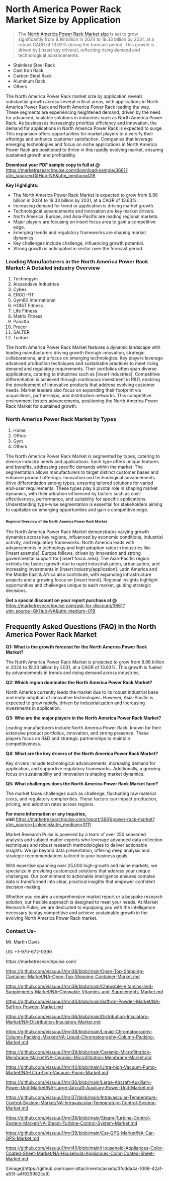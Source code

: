 <h1>North America Power Rack Market&nbsp;Size by Application</h1><blockquote><p>The <a href="https://marketresearchpulse.com/download-sample/3661?utm_source=GitHub-NA&amp;utm_medium=019">North America Power Rack Market size</a> is set to grow significantly from 8.98 billion in 2024 to 19.33 billion by 2031, at a robust CAGR of 13.63% during the forecast period. This growth is driven by [insert key drivers], reflecting rising demand and technological advancements.</p></blockquote><ul><li>Stainless Steel Rack <li> Cast Iron Rack <li> Carbon Steel Rack <li> Aluminum Rack <li> Others</li></ul><p>The North America Power Rack market size by application reveals substantial growth across several critical areas, with applications in North America Power Rack and North America Power Rack leading the way. These segments are experiencing heightened demand, driven by the need for advanced, scalable solutions in industries such as North America Power Rack. As businesses increasingly prioritize efficiency and innovation, the demand for applications in North America Power Rack is expected to surge. This expansion offers opportunities for market players to diversify their offerings and enhance customer satisfaction. Companies that leverage emerging technologies and focus on niche applications in North America Power Rack are positioned to thrive in this rapidly evolving market, ensuring sustained growth and profitability.</p><p><strong>Download your PDF sample copy in full at @ </strong><a href="https://marketresearchpulse.com/download-sample/3661?utm_source=GitHub-NA&amp;utm_medium=019">https://marketresearchpulse.com/download-sample/3661?utm_source=GitHub-NA&amp;utm_medium=019</a></p><p><strong>Key Highlights: </strong></p><ul><li>The North America Power Rack Market is expected to grow from 8.98 billion in 2024 to 19.33 billion by 2031, at a CAGR of 13.63%.</li><li>Increasing demand for trend or application is driving market growth.</li><li>Technological advancements and innovation are key market drivers.</li><li>North America, Europe, and Asia-Pacific are leading regional markets.</li><li>Major players are focusing on insert focus area to gain a competitive edge.</li><li>Emerging trends and regulatory frameworks are shaping market dynamics.</li><li>Key challenges include challenge, influencing growth potential.</li><li>Strong growth is anticipated in sector over the forecast period.</li></ul><h3>Leading Manufacturers in the North America Power Rack Market: A Detailed Industry Overview</h3><ol><li>Technogym</li><li>Alexandave Industries</li><li>Cybex</li><li>ERGO-FIT</li><li>Gym80 International</li><li>HOIST Fitness</li><li>Life Fitness</li><li>Matrix Fitness</li><li>Panatta</li><li>Precor</li><li>SALTER</li><li>Tunturi</li></ol><div class="flex max-w-full flex-col flex-grow"><div class="min-h-8 text-message flex w-full flex-col items-end gap-2 whitespace-normal break-words [.text-message+&amp;]:mt-5" dir="auto" data-message-author-role="assistant" data-message-id="fd8432e4-4910-450d-b182-61b7bfb0a01f" data-message-model-slug="gpt-4o"><div class="flex w-full flex-col gap-1 empty:hidden first:pt-[3px]"><div class="markdown prose w-full break-words dark:prose-invert light"><p>The North America Power Rack Market features a dynamic landscape with leading manufacturers driving growth through innovation, strategic collaborations, and a focus on emerging technologies. Key players leverage advanced production techniques and sustainable practices to meet rising demand and regulatory requirements. Their portfolios often span diverse applications, catering to industries such as [insert industries]. Competitive differentiation is achieved through continuous investment in R&amp;D, enabling the development of innovative products that address evolving customer needs. Market leaders also focus on expanding their footprint via acquisitions, partnerships, and distribution networks. This competitive environment fosters advancements, positioning the North America Power Rack Market for sustained growth.</p></div></div></div></div><h3>North America Power Rack Market by Types</h3><ol><li>Home <li> Office <li> Gym <li> Others</li></ol><div class="flex max-w-full flex-col flex-grow"><div class="min-h-8 text-message flex w-full flex-col items-end gap-2 whitespace-normal break-words [.text-message+&amp;]:mt-5" dir="auto" data-message-author-role="assistant" data-message-id="084470be-0bb7-4664-bddf-5156b4f41249" data-message-model-slug="gpt-4o-mini"><div class="flex w-full flex-col gap-1 empty:hidden first:pt-[3px]"><div class="markdown prose w-full break-words dark:prose-invert light"><p>The North America Power Rack Market is segmented by types, catering to diverse industry needs and applications. Each type offers unique features and benefits, addressing specific demands within the market. The segmentation allows manufacturers to target distinct customer bases and enhance product offerings. Innovation and technological advancements drive differentiation among types, ensuring tailored solutions for varied end-user requirements. These types play a pivotal role in shaping market dynamics, with their adoption influenced by factors such as cost-effectiveness, performance, and suitability for specific applications. Understanding type-wise segmentation is essential for stakeholders aiming to capitalize on emerging opportunities and gain a competitive edge.</p></div></div></div></div><h3><span style="font-size: 11px;">Regional Overview of the North America Power Rack Market</span></h3><div class="flex max-w-full flex-col flex-grow"><div class="min-h-8 text-message flex w-full flex-col items-end gap-2 whitespace-normal break-words [.text-message+&amp;]:mt-5" dir="auto" data-message-author-role="assistant" data-message-id="e9038762-ce64-4e30-91c9-9bd413514231" data-message-model-slug="gpt-4o-mini"><div class="flex w-full flex-col gap-1 empty:hidden first:pt-[3px]"><div class="markdown prose w-full break-words dark:prose-invert light"><p>The North America Power Rack Market demonstrates varying growth dynamics across key regions, influenced by economic conditions, industrial activity, and regulatory frameworks. North America leads with advancements in technology and high adoption rates in industries like [insert example]. Europe follows, driven by innovation and strong governmental support for [insert focus area]. The Asia-Pacific region exhibits the fastest growth due to rapid industrialization, urbanization, and increasing investments in [insert industry/application]. Latin America and the Middle East &amp; Africa also contribute, with expanding infrastructure projects and a growing focus on [insert trend]. Regional insights highlight opportunities and challenges unique to each market, guiding strategic decisions.</p></div></div></div></div><p><strong>Get a special discount on your report purchase at @ </strong><a href="https://marketresearchpulse.com/ask-for-discount/3661?utm_source=GitHub-NA&amp;utm_medium=019">https://marketresearchpulse.com/ask-for-discount/3661?utm_source=GitHub-NA&amp;utm_medium=019</a></p><h2>Frequently Asked Questions (FAQ) in the North America Power Rack Market</h2><p><strong>Q1: What is the growth forecast for the North America Power Rack Market?</strong></p><p>The North America Power Rack Market is projected to grow from 8.98 billion in 2024 to 19.33 billion by 2031, at a CAGR of 13.63%. This growth is fueled by advancements in trends and rising demand across industries.</p><p><strong>Q2: Which region dominates the North America Power Rack Market?</strong></p><p>North America currently leads the market due to its robust industrial base and early adoption of innovative technologies. However, Asia-Pacific is expected to grow rapidly, driven by industrialization and increasing investments in application.</p><p><strong>Q3: Who are the major players in the North America Power Rack Market?</strong></p><p>Leading manufacturers include North America Power Rack, known for their extensive product portfolios, innovation, and strong presence. These players focus on R&amp;D and strategic partnerships to maintain competitiveness.</p><p><strong>Q4: What are the key drivers of the North America Power Rack Market?</strong></p><p>Key drivers include technological advancements, increasing demand for application, and supportive regulatory frameworks. Additionally, a growing focus on sustainability and innovation is shaping market dynamics.</p><p><strong>Q5: What challenges does the North America Power Rack Market face?</strong></p><p>The market faces challenges such as challenge, fluctuating raw material costs, and regulatory complexities. These factors can impact production, pricing, and adoption rates across regions.</p><p><strong>For more information or any inquiries, visit&nbsp;</strong><a href="https://marketresearchpulse.com/report/3661/power-rack-market?utm_source=Linkedin&utm_medium=0111">https://marketresearchpulse.com/report/3661/power-rack-market?utm_source=Linkedin&utm_medium=0111</a></p><p>Market Research Pulse is powered by a team of over 250 seasoned analysts and subject matter experts who leverage advanced data collection techniques and robust research methodologies to deliver actionable insights. We go beyond data presentation, offering deep analysis and strategic recommendations tailored to your business goals.</p><p>With expertise spanning over 25,000 high-growth and niche markets, we specialize in providing customized solutions that address your unique challenges. Our commitment to actionable intelligence ensures complex data is transformed into clear, practical insights that empower confident decision-making.</p><p>Whether you require a comprehensive market report or a bespoke research solution, our flexible approach is designed to meet your needs. At Market Research Pulse, we are dedicated to equipping you with the intelligence necessary to stay competitive and achieve sustainable growth in the evolving North America Power Rack market.</p><h3><strong>Contact Us-</strong></h3><p>Mr. Martin Davis</p><p>US: +1-970-672-0390</p><p>https://marketresearchpulse.com/</p><p><a href="https://github.com/vissuuu1/mri38/blob/main/Open-Top-Shipping-Container-Market/NA-Open-Top-Shipping-Container-Market.md">https://github.com/vissuuu1/mri38/blob/main/Open-Top-Shipping-Container-Market/NA-Open-Top-Shipping-Container-Market.md</a></p><p><a href="https://github.com/vissuuu1/mri39/blob/main/Chewable-Vitamins-and-Supplements-Market/NA-Chewable-Vitamins-and-Supplements-Market.md">https://github.com/vissuuu1/mri39/blob/main/Chewable-Vitamins-and-Supplements-Market/NA-Chewable-Vitamins-and-Supplements-Market.md</a></p><p><a href="https://github.com/vissuuu1/mri40/blob/main/Saffron-Powder-Market/NA-Saffron-Powder-Market.md">https://github.com/vissuuu1/mri40/blob/main/Saffron-Powder-Market/NA-Saffron-Powder-Market.md</a></p><p><a href="https://github.com/vissuuu1/mri36/blob/main/Distribution-Insulators-Market/NA-Distribution-Insulators-Market.md">https://github.com/vissuuu1/mri36/blob/main/Distribution-Insulators-Market/NA-Distribution-Insulators-Market.md</a></p><p><a href="https://github.com/vissuuu1/mri38/blob/main/Liquid-Chromatography-Column-Packing-Market/NA-Liquid-Chromatography-Column-Packing-Market.md">https://github.com/vissuuu1/mri38/blob/main/Liquid-Chromatography-Column-Packing-Market/NA-Liquid-Chromatography-Column-Packing-Market.md</a></p><p><a href="https://github.com/vissuuu1/mri39/blob/main/Ceramic-Microfiltration-Membrane-Market/NA-Ceramic-Microfiltration-Membrane-Market.md">https://github.com/vissuuu1/mri39/blob/main/Ceramic-Microfiltration-Membrane-Market/NA-Ceramic-Microfiltration-Membrane-Market.md</a></p><p><a href="https://github.com/vissuuu1/mri40/blob/main/Ultra-high-Vacuum-Pump-Market/NA-Ultra-high-Vacuum-Pump-Market.md">https://github.com/vissuuu1/mri40/blob/main/Ultra-high-Vacuum-Pump-Market/NA-Ultra-high-Vacuum-Pump-Market.md</a></p><p><a href="https://github.com/vissuuu1/mri36/blob/main/Large-Aircraft-Auxiliary-Power-Unit-Market/NA-Large-Aircraft-Auxiliary-Power-Unit-Market.md">https://github.com/vissuuu1/mri36/blob/main/Large-Aircraft-Auxiliary-Power-Unit-Market/NA-Large-Aircraft-Auxiliary-Power-Unit-Market.md</a></p><p><a href="https://github.com/vissuuu1/mri37/blob/main/Intravascular-Temperature-Control-System-Market/NA-Intravascular-Temperature-Control-System-Market.md">https://github.com/vissuuu1/mri37/blob/main/Intravascular-Temperature-Control-System-Market/NA-Intravascular-Temperature-Control-System-Market.md</a></p><p><a href="https://github.com/vissuuu1/mri38/blob/main/Steam-Turbine-Control-System-Market/NA-Steam-Turbine-Control-System-Market.md">https://github.com/vissuuu1/mri38/blob/main/Steam-Turbine-Control-System-Market/NA-Steam-Turbine-Control-System-Market.md</a></p><p><a href="https://github.com/vissuuu1/mri39/blob/main/Car-GPS-Market/NA-Car-GPS-Market.md">https://github.com/vissuuu1/mri39/blob/main/Car-GPS-Market/NA-Car-GPS-Market.md</a></p><p><a href="https://github.com/vissuuu1/mri40/blob/main/Household-Appliances-Color-Coated-Sheet-Market/NA-Household-Appliances-Color-Coated-Sheet-Market.md">https://github.com/vissuuu1/mri40/blob/main/Household-Appliances-Color-Coated-Sheet-Market/NA-Household-Appliances-Color-Coated-Sheet-Market.md</a></p>
![image](https://github.com/user-attachments/assets/3fcdda4a-1008-42a1-a83f-a4f929982ca9)
